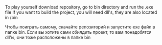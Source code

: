 To play yourself download repository, go to bin directory and run the .exe file
If you want to build the project, you will need dll's, they are also located in /bin

Чтобы поиграть самому, скачайте репозиторий и запустите ехе файл в папке bin.
Если вы хотите сами сбилдить проект, то вам понадобятся dll'ы, они тоже расположены в папке bin
